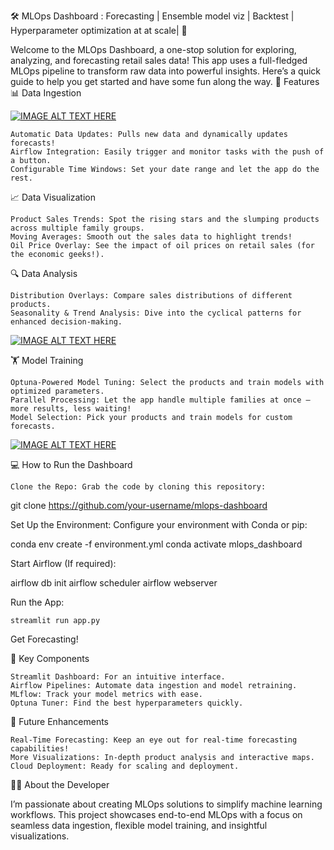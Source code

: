 🛠️ MLOps Dashboard : Forecasting | Ensemble model viz | Backtest | Hyperparameter optimization at at scale| 🚀

Welcome to the MLOps Dashboard, a one-stop solution for exploring, analyzing, and forecasting retail sales data! This app uses a full-fledged MLOps pipeline to transform raw data into powerful insights. Here’s a quick guide to help you get started and have some fun along the way.
🎉 Features
📊 Data Ingestion

[![IMAGE ALT TEXT HERE](https://img.youtube.com/vi/0WkfnC-rybQ/0.jpg)](https://www.youtube.com/watch?v=0WkfnC-rybQ)



    Automatic Data Updates: Pulls new data and dynamically updates forecasts!
    Airflow Integration: Easily trigger and monitor tasks with the push of a button.
    Configurable Time Windows: Set your date range and let the app do the rest.

📈 Data Visualization

    Product Sales Trends: Spot the rising stars and the slumping products across multiple family groups.
    Moving Averages: Smooth out the sales data to highlight trends!
    Oil Price Overlay: See the impact of oil prices on retail sales (for the economic geeks!).


🔍 Data Analysis

    Distribution Overlays: Compare sales distributions of different products.
    Seasonality & Trend Analysis: Dive into the cyclical patterns for enhanced decision-making.
[![IMAGE ALT TEXT HERE](https://img.youtube.com/vi/X2zm5mPLsW8/0.jpg)](https://www.youtube.com/watch?v=X2zm5mPLsW8)

🏋️ Model Training

    Optuna-Powered Model Tuning: Select the products and train models with optimized parameters.
    Parallel Processing: Let the app handle multiple families at once — more results, less waiting!
    Model Selection: Pick your products and train models for custom forecasts.
[![IMAGE ALT TEXT HERE](https://img.youtube.com/vi/gIfIw6VssLs/0.jpg)](https://www.youtube.com/watch?v=gIfIw6VssLs)


💻 How to Run the Dashboard

    Clone the Repo: Grab the code by cloning this repository:

git clone https://github.com/your-username/mlops-dashboard

Set Up the Environment: Configure your environment with Conda or pip:

conda env create -f environment.yml
conda activate mlops_dashboard

Start Airflow (If required):

airflow db init
airflow scheduler
airflow webserver

Run the App:

    streamlit run app.py

Get Forecasting!

🧩 Key Components

    Streamlit Dashboard: For an intuitive interface.
    Airflow Pipelines: Automate data ingestion and model retraining.
    MLflow: Track your model metrics with ease.
    Optuna Tuner: Find the best hyperparameters quickly.

🤖 Future Enhancements

    Real-Time Forecasting: Keep an eye out for real-time forecasting capabilities!
    More Visualizations: In-depth product analysis and interactive maps.
    Cloud Deployment: Ready for scaling and deployment.

👨‍🔬 About the Developer

I’m passionate about creating MLOps solutions to simplify machine learning workflows. This project showcases end-to-end MLOps with a focus on seamless data ingestion, flexible model training, and insightful visualizations.
